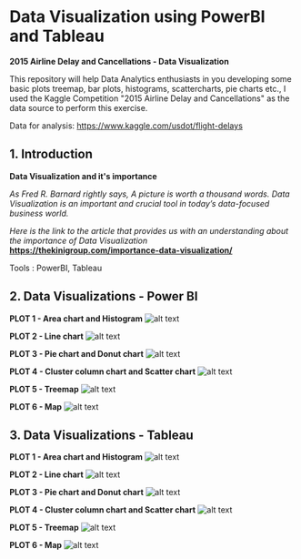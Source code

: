 # Data Visualization using PowerBI and Tableau

**2015 Airline Delay and Cancellations - Data Visualization**

This repository will help Data Analytics enthusiasts in you developing some basic plots treemap, bar plots, histograms, scattercharts, pie charts etc., I used the Kaggle Competition "2015 Airline Delay and Cancellations" as the data source to perform this exercise.

Data for analysis: https://www.kaggle.com/usdot/flight-delays

## 1. Introduction

**Data Visualization and it's importance**

*As Fred R. Barnard rightly says, A picture is worth a thousand words. Data Visualization is an important and crucial tool in today’s data-focused business world.*

*Here is the link to the article that provides us with an understanding about the importance of Data Visualization* **https://thekinigroup.com/importance-data-visualization/**

Tools : PowerBI, Tableau

## 2. Data Visualizations - Power BI

**PLOT 1 - Area chart and Histogram**
    ![alt text](https://github.com/aparnaadiraju92/Airline-Delay-Data-Visualization/blob/master/Plots/PowerBI_(1).PNG)
    
**PLOT 2 - Line chart**
    ![alt text](https://github.com/aparnaadiraju92/Airline-Delay-Data-Visualization/blob/master/Plots/PowerBI_(2).PNG)
    
**PLOT 3 - Pie chart and Donut chart**
    ![alt text](https://github.com/aparnaadiraju92/Airline-Delay-Data-Visualization/blob/master/Plots/PowerBI_(3).PNG)
    
**PLOT 4 - Cluster column chart and Scatter chart**
    ![alt text](https://github.com/aparnaadiraju92/Airline-Delay-Data-Visualization/blob/master/Plots/PowerBI_(4).PNG)
    
**PLOT 5 - Treemap**
    ![alt text](https://github.com/aparnaadiraju92/Airline-Delay-Data-Visualization/blob/master/Plots/PowerBI_(5).PNG)
      
**PLOT 6 - Map**
    ![alt text](https://github.com/aparnaadiraju92/Airline-Delay-Data-Visualization/blob/master/Plots/PowerBI_(6).PNG)


## 3. Data Visualizations - Tableau

**PLOT 1 - Area chart and Histogram**
    ![alt text](https://github.com/aparnaadiraju92/Airline-Delay-Data-Visualization/blob/master/Plots/Tableau_(1).PNG)
    
**PLOT 2 - Line chart**
    ![alt text](https://github.com/aparnaadiraju92/Airline-Delay-Data-Visualization/blob/master/Plots/Tableau_(2).PNG)
    
**PLOT 3 - Pie chart and Donut chart**
    ![alt text](https://github.com/aparnaadiraju92/Airline-Delay-Data-Visualization/blob/master/Plots/Tableau_(3).PNG)
    
**PLOT 4 - Cluster column chart and Scatter chart**
    ![alt text](https://github.com/aparnaadiraju92/Airline-Delay-Data-Visualization/blob/master/Plots/Tableau_(4).PNG)
    
**PLOT 5 - Treemap**
    ![alt text](https://github.com/aparnaadiraju92/Airline-Delay-Data-Visualization/blob/master/Plots/Tableau_(5).PNG)
      
**PLOT 6 - Map**
    ![alt text](https://github.com/aparnaadiraju92/Airline-Delay-Data-Visualization/blob/master/Plots/Tableau_(6).PNG)


